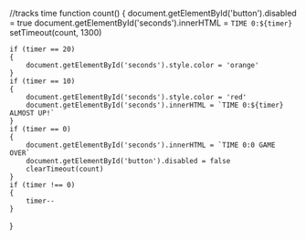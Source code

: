 //tracks time
function count() {
    document.getElementById('button').disabled = true
    document.getElementById('seconds').innerHTML = `TIME 0:${timer}`
    setTimeout(count, 1300)

    if (timer == 20) 
    {
        document.getElementById('seconds').style.color = 'orange'
    }
    if (timer == 10) 
    {
        document.getElementById('seconds').style.color = 'red'
        document.getElementById('seconds').innerHTML = `TIME 0:${timer} ALMOST UP!`
    }
    if (timer == 0) 
    {
        document.getElementById('seconds').innerHTML = `TIME 0:0 GAME OVER`
        document.getElementById('button').disabled = false
        clearTimeout(count)
    }
    if (timer !== 0) 
    {
        timer--
    }

}
